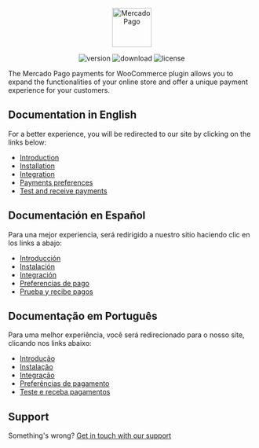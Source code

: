 <p align="center"><a href="https://www.mercadopago.com/"><img src="https://raw.githubusercontent.com/mercadopago/cart-woocommerce/master/assets/images/mplogo.png" height="80" width="auto" alt="MercadoPago">
</a></p>

<p align="center">
<img src="https://img.shields.io/badge/plugin-V4.1.0-blue" alt="version">
<img src="https://img.shields.io/wordpress/plugin/dt/woocommerce-mercadopago" alt="download">
<img src="https://img.shields.io/github/license/mercadopago/cart-woocommerce" alt="license">
</p>

The Mercado Pago payments for WooCommerce plugin allows you to expand the functionalities of your online store and offer a unique payment experience for your customers.

## Documentation in English

For a better experience, you will be redirected to our site by clicking on the links below:

* [Introduction](https://www.mercadopago.com/developers/en/plugins_sdks/plugins/woocommerce/introduction/)
* [Installation](https://www.mercadopago.com/developers/en/plugins_sdks/plugins/woocommerce/instalation/)
* [Integration](https://www.mercadopago.com/developers/en/plugins_sdks/plugins/woocommerce/integration/)
* [Payments preferences](https://www.mercadopago.com/developers/en/plugins_sdks/plugins/woocommerce/preferences/)
* [Test and receive payments](https://www.mercadopago.com/developers/en/plugins_sdks/plugins/woocommerce/receive-payments/)

## Documentación en Español

Para una mejor experiencia, será redirigido a nuestro sitio haciendo clic en los links a abajo:

* [Introducción](https://www.mercadopago.com.ar/developers/es/plugins_sdks/plugins/woocommerce/introduction/)
* [Instalación](https://www.mercadopago.com.ar/developers/es/plugins_sdks/plugins/woocommerce/instalation/)
* [Integración](https://www.mercadopago.com.ar/developers/es/plugins_sdks/plugins/woocommerce/integration/)
* [Preferencias de pago](https://www.mercadopago.com.ar/developers/es/plugins_sdks/plugins/woocommerce/preferences/)
* [Prueba y recibe pagos](https://www.mercadopago.com.ar/developers/es/plugins_sdks/plugins/woocommerce/receive-payments/)

## Documentação em Português

Para uma melhor experiência, você será redirecionado para o nosso site, clicando nos links abaixo:

* [Introdução](https://www.mercadopago.com.br/developers/pt/plugins_sdks/plugins/woocommerce/introduction/)
* [Instalação](https://www.mercadopago.com.br/developers/pt/plugins_sdks/plugins/woocommerce/instalation/)
* [Integração](https://www.mercadopago.com.br/developers/pt/plugins_sdks/plugins/woocommerce/integration/)
* [Preferências de pagamento](https://www.mercadopago.com.br/developers/pt/plugins_sdks/plugins/woocommerce/preferences/)
* [Teste e receba pagamentos](https://www.mercadopago.com.br/developers/pt/plugins_sdks/plugins/woocommerce/receive-payments/)

## Support

Something's wrong? [Get in touch with our support](https://www.mercadopago.com.ar/developers/en/support)
